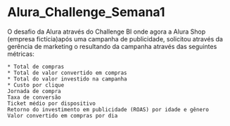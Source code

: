 # Alura_Challenge_Semana1
O desafio da Alura através do Challenge BI onde agora a Alura Shop (empresa fictícia)após uma campanha de publicidade, solicitou através da gerência de marketing o resultando da campanha através das seguintes métricas:

    * Total de compras
    * Total de valor convertido em compras
    * Total do valor investido na campanha
    * Custo por clique
    Jornada de compra
    Taxa de conversão
    Ticket médio por dispositivo
    Retorno do investimento em publicidade (ROAS) por idade e gênero
    Valor convertido em compras por dia

